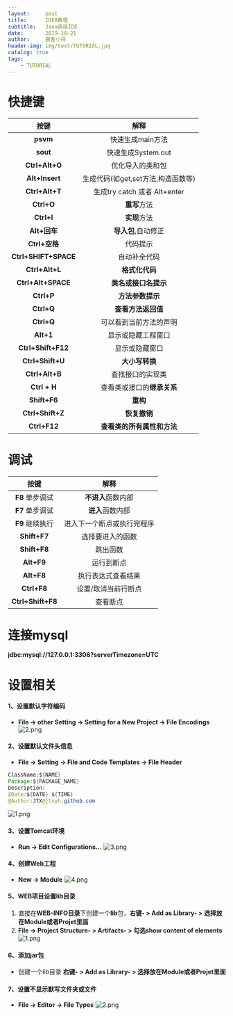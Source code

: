 ```yaml
---
layout:     post                    
title:      IDEA教程                     
subtitle:   Java高级IDE               
date:       2019-10-21               
author:     极客小祥                      
header-img: img/text/TUTORIAL.jpg   
catalog: true                        
tags:                                
    - TUTORIAL
---
```


# 快捷键

按键                 |    解释                              |
:---:                  |     :---:                              |
**psvm**             |   快速生成main方法                  |
**sout**             |   快速生成System.out                  |
**Ctrl+Alt+O**       |   优化导入的类和包                   |
**Alt+Insert**       |   生成代码(如get,set方法,构造函数等)   |
**Ctrl+Alt+T**       |   生成try catch  或者 Alt+enter       |
**Ctrl+O**           |   **重写**方法                            |
**Ctrl+I**           |   **实现**方法                           |
**Alt+回车**          |  **导入包**,自动修正                    |
**Ctrl+空格**        |   代码提示                           |
**Ctrl+SHIFT+SPACE**  |   自动补全代码                      |
**Ctrl+Alt+L**        |   **格式化代码**                         |
**Ctrl+Alt+SPACE**     |   **类名或接口名提示**                   |
**Ctrl+P**            |   **方法参数提示**                  |
**Ctrl+Q**            |   **查看方法返回值**                |
**Ctrl+Q**            |   可以看到当前方法的声明             |
**Alt+1**             |   显示或隐藏工程窗口                  |
**Ctrl+Shift+F12**    |   显示或隐藏窗口                 |
**Ctrl+Shift+U**      |   **大小写转换**                        |
**Ctrl+Alt+B**        |   查找接口的实现类                 |
**Ctrl + H**          |   查看类或接口的**继承关系**            |
**Shift+F6**          |   **重构**                         |
**Ctrl+Shift+Z**      |   **恢复撤销**                       |
**Ctrl+F12**          |   **查看类的所有属性和方法**          |

# 调试

按键                 |    解释                         |
:---:                  |     :---:                         |
**F8** 单步调试      |    **不进入**函数内部             |
**F7** 单步调试      |    **进入**函数内部               |
**F9** 继续执行      |    进入下一个断点或执行完程序      |
**Shift+F7**        |    选择要进入的函数               |
**Shift+F8**        |    跳出函数                       |
**Alt+F9**          |    运行到断点                     |
**Alt+F8**          |    执行表达式查看结果              |
**Ctrl+F8**         |    设置/取消当前行断点             |
**Ctrl+Shift+F8**   |    查看断点                       |


# 连接mysql

**jdbc:mysql://127.0.0.1:3306?serverTimezone=UTC**


# 设置相关
#### 1、设置默认字符编码
* **File -\> other Setting -\> Setting for a New Project -\> File Encodings**
![2.png](https://i.loli.net/2019/10/21/5dWF7kvbYMODros.png)

#### 2、设置默认文件头信息
* **File -\> Setting -\> File and Code Templates -\> File Header**

```java
ClassName:${NAME}
Package:${PACKAGE_NAME}
Description:
@Date:${DATE} ${TIME}
@Author:JTX@jtxyh.github.com
```
    
![1.png](https://i.loli.net/2019/10/21/nfSg6qswavu2ULy.png)

#### 3、设置Tomcat环境
* **Run -\> Edit Configurations...**
![3.png](https://i.loli.net/2019/10/21/6Lp3OwFjuhiWtsm.png)

#### 4、创建Web工程
* **New -\> Module**
![4.png](https://i.loli.net/2019/10/21/Zq97sKz8ualFDRx.png)

#### 5、WEB项目设置lib目录
1. 直接在**WEB-INFO目录**下创建一个**lib**包，**右键-  \>  Add as Library-  \>  选择放在Module或者Projet里面**
2. **File -\> Project Structure- \> Artifacts- \> 勾选show content of elements**
![1.png](https://i.loli.net/2019/10/22/P4O35VsCAoxLf9G.png)

#### 6、添加jar包
* 创建一个lib目录  **右键-  \>  Add as Library-  \>  选择放在Module或者Projet里面**

#### 7、设置不显示默写文件夹或文件
* **File -\> Editor -\> File Types**
![2.png](https://i.loli.net/2019/10/22/lempITGK4H5NzDZ.png)
